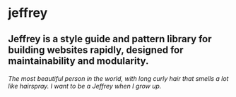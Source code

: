 # jeffrey
## Jeffrey is a style guide and pattern library for building websites rapidly, designed for maintainability and modularity. 
###### The most beautiful person in the world, with long curly hair that smells a lot like hairspray. I want to be a Jeffrey when I grow up.